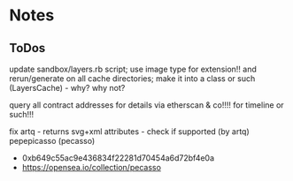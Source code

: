 # Notes

## ToDos


update sandbox/layers.rb script;
use image type for extension!!
and rerun/generate on all cache directories;
make it into a class or such  (LayersCache) - why? why not?


query all contract addresses
for details  via etherscan & co!!!!
for timeline or such!!!



fix artq - returns svg+xml attributes - check if supported (by artq)
pepepicasso (pecasso)
- 0xb649c55ac9e436834f22281d70454a6d72bf4e0a
- https://opensea.io/collection/pecasso



